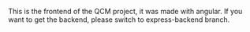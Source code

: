 This is the frontend of the QCM project, it was made with angular.
If you want to get the backend, please switch to express-backend branch.
